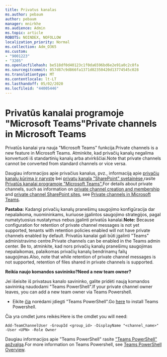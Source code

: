 ```yaml
---
title: Privatus kanalas
ms.author: pebaum
author: pebaum
manager: mnirkhe
ms.audience: Admin
ms.topic: article
ROBOTS: NOINDEX, NOFOLLOW
localization_priority: Normal
ms.collection: Adm_O365
ms.custom:
- "9001223"
- "3205"
ms.openlocfilehash: be518df0d40123c1f0da6596bd6e2e91a0c2c8fa
ms.sourcegitcommit: 057d87c9d866fa1371d02350420d13774545c028
ms.translationtype: MT
ms.contentlocale: lt-LT
ms.lasthandoff: 05/02/2020
ms.locfileid: "44005446"
---
```

# <a name="private-channels-in-microsoft-teams"></a><span data-ttu-id="1a615-102">Privatūs kanalai programoje "Microsoft Teams"</span><span class="sxs-lookup"><span data-stu-id="1a615-102">Private channels in Microsoft Teams</span></span>

<span data-ttu-id="1a615-103">Privatūs kanalai yra nauja "Microsoft Teams" funkcija.</span><span class="sxs-lookup"><span data-stu-id="1a615-103">Private channels is a new feature in Microsoft Teams.</span></span> <span data-ttu-id="1a615-104">Atminkite, kad privačių kanalų negalima konvertuoti iš standartinių kanalų arba atvirkščiai.</span><span class="sxs-lookup"><span data-stu-id="1a615-104">Note that private channels cannot be converted from standard channels or vice versa.</span></span>

<span data-ttu-id="1a615-105">Daugiau informacijos apie privačius kanalus, pvz., informaciją apie [privačių kanalų kūrimą ir narystę](https://docs.microsoft.com/MicrosoftTeams/private-channels#private-channel-creation-and-membership) bei [privatų kanalą "SharePoint" svetainėse,](https://docs.microsoft.com/MicrosoftTeams/private-channels#private-channel-sharepoint-sites)rasite [Privatūs kanalai programoje "Microsoft Teams".](https://docs.microsoft.com/MicrosoftTeams/private-channels)</span><span class="sxs-lookup"><span data-stu-id="1a615-105">For details about private channels, such as information on [private channel creation and membership](https://docs.microsoft.com/MicrosoftTeams/private-channels#private-channel-creation-and-membership) and [private channel SharePoint sites](https://docs.microsoft.com/MicrosoftTeams/private-channels#private-channel-sharepoint-sites), see [Private channels in Microsoft Teams](https://docs.microsoft.com/MicrosoftTeams/private-channels).</span></span> 

<span data-ttu-id="1a615-106">**Pastaba:** Kadangi privačių kanalų pranešimų saugojimo konfigūracija dar nepalaikoma, nuomininkams, kuriuose įgalintos saugojimo strategijos, pagal numatytuosius nustatymus nebus įgalinti privatūs kanalai.</span><span class="sxs-lookup"><span data-stu-id="1a615-106">**Note:** Because configuration for retention of private channel messages is not yet supported, tenants with retention policies enabled will not have private channels enabled by default.</span></span> <span data-ttu-id="1a615-107">Privatūs kanalai gali būti įgalinti "Teams" administravimo centre.</span><span class="sxs-lookup"><span data-stu-id="1a615-107">Private channels can be enabled in the Teams admin center.</span></span> <span data-ttu-id="1a615-108">Be to, atminkite, kad nors privačių kanalų pranešimų saugojimas nepalaikomas, palaikomas privačių kanalų bendrinamų failų saugojimas.</span><span class="sxs-lookup"><span data-stu-id="1a615-108">Also, note that while retention of private channel messages is not supported, retention of files shared in private channels is supported.</span></span>

<span data-ttu-id="1a615-109">**Reikia naujo komandos savininko?**</span><span class="sxs-lookup"><span data-stu-id="1a615-109">**Need a new team owner?**</span></span>

<span data-ttu-id="1a615-110">Jei išeisite iš privataus kanalo savininko, galite pridėti naują komandos savininką naudodami "Teams PowerShell".</span><span class="sxs-lookup"><span data-stu-id="1a615-110">If your private channel owner leaves, you can add a new team owner via Teams Powershell.</span></span>


- <span data-ttu-id="1a615-111">Eikite [čia](https://www.powershellgallery.com/packages/MicrosoftTeams/1.0.6) norėdami įdiegti "Teams PowerShell".</span><span class="sxs-lookup"><span data-stu-id="1a615-111">Go [here](https://www.powershellgallery.com/packages/MicrosoftTeams/1.0.6) to install Teams Powershell.</span></span>

<span data-ttu-id="1a615-112">Čia yra cmdlet jums reikės:</span><span class="sxs-lookup"><span data-stu-id="1a615-112">Here is the cmdlet you will need:</span></span>

`
    Add-TeamChannelUser -GroupId <group_id> -DisplayName "<channel_name>" -User <UPN> -Role Owner
`

<span data-ttu-id="1a615-113">Daugiau informacijos apie "Teams PowerShell" rasite ["Teams PowerShell" apžvalga](https://docs.microsoft.com/microsoftteams/teams-powershell-overview).</span><span class="sxs-lookup"><span data-stu-id="1a615-113">For more information on Teams Powershell, see [Teams PowerShell Overview](https://docs.microsoft.com/microsoftteams/teams-powershell-overview).</span></span>
